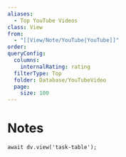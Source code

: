 ```yaml
---
aliases:
  - Top YouTube Videos
class: View
from:
  - "[[View/Note/YouTube|YouTube]]"
order:
queryConfig:
  columns:
    internalRating: rating
  filterType: Top
  folder: Database/YouTubeVideo
  page:
    size: 100
---
```

# Notes

```dataviewjs
await dv.view('task-table');
```
